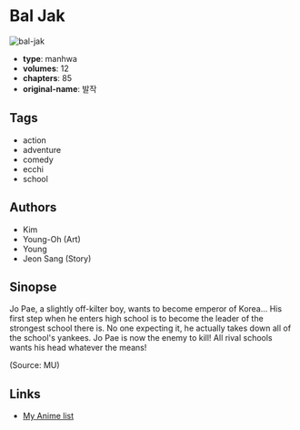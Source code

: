 # Bal Jak

![bal-jak](https://cdn.myanimelist.net/images/manga/3/14493.jpg)

-   **type**: manhwa
-   **volumes**: 12
-   **chapters**: 85
-   **original-name**: 발작

## Tags

-   action
-   adventure
-   comedy
-   ecchi
-   school

## Authors

-   Kim
-   Young-Oh (Art)
-   Young
-   Jeon Sang (Story)

## Sinopse

Jo Pae, a slightly off-kilter boy, wants to become emperor of Korea... His first step when he enters high school is to become the leader of the strongest school there is. No one expecting it, he actually takes down all of the school's yankees. Jo Pae is now the enemy to kill! All rival schools wants his head whatever the means!

(Source: MU)

## Links

-   [My Anime list](https://myanimelist.net/manga/9248/Bal_Jak)
